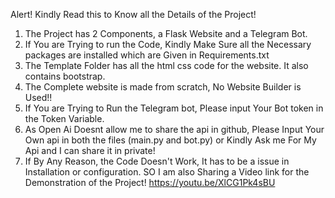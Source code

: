 Alert! Kindly Read this to Know all the Details of the Project!
1) The Project has 2 Components, a Flask Website and a Telegram Bot.
2) If You are Trying to run the Code, Kindly Make Sure all the Necessary packages are installed which are Given in Requirements.txt
3) The Template Folder has all the html css code for the website. It also contains bootstrap.
4) The Complete website is made from scratch, No Website Builder is Used!!
5) If You are Trying to Run the Telegram bot, Please input Your Bot token in the Token Variable.
6) As Open Ai Doesnt allow me to share the api in github, Please Input Your Own api in both the files (main.py and bot.py) or Kindly Ask me For My Api and I can share it in private!
7) If By Any Reason, the Code Doesn't Work, It has to be a issue in Installation or configuration. SO I am also Sharing a Video link for the Demonstration of the Project!
https://youtu.be/XlCG1Pk4sBU

